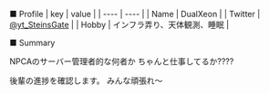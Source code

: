 ■ Profile
|  key  |  value  |
| ---- | ---- |
|  Name  |  DualXeon  |
|  Twitter  |  [@yt_SteinsGate](https://twitter.com/yt_SteinsGate)  |
|  Hobby  |  インフラ弄り、天体観測、睡眠  |

■ Summary

NPCAのサーバー管理者的な何者か ちゃんと仕事してるか????

後輩の進捗を確認します。 みんな頑張れ〜
